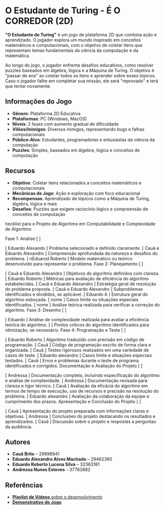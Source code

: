 # O Estudante de Turing - É O CORREDOR (2D)

**"O Estudante de Turing"**  é um jogo de plataforma 2D que combina ação e aprendizado. O jogador explora um mundo inspirado em conceitos matemáticos e computacionais, com o objetivo de coletar itens que representam temas fundamentais da ciência da computação e da matemática.

Ao longo do jogo, o jogador enfrenta desafios educativos, como resolver puzzles baseados em álgebra, lógica e a Máquina de Turing. O objetivo é "passar de ano" ao coletar todos os itens e aprender sobre esses tópicos. Caso o jogador falhe em completar sua missão, ele será "reprovado" e terá que tentar novamente.

## Informações do Jogo

- **Gênero**: Plataforma 2D Educativa
- **Plataformas**: PC (Windows, MacOS)
- **Níveis**: 2 fases com aumento gradual de dificuldade
- **Vilões/Inimigos**: Diversos inimigos, representando bugs e falhas computacionais
- **Público-Alvo**: Estudantes, programadores e entusiastas da ciência da computação
- **Puzzles**: Simples, baseados em álgebra, lógica e conceitos de computação

## Recursos

- **Objetivo**: Coletar itens relacionados a conceitos matemáticos e computacionais
- **Mecânicas de Jogo**: Ação e exploração com foco educacional
- **Recompensas**: Aprendizado de tópicos como a Máquina de Turing, álgebra, lógica e mais
- **Desafios**: Puzzles que exigem raciocínio lógico e compreensão de conceitos de computação

hecklist para o Projeto de Algoritmo em Computabilidade e Complexidade de Algoritmo

Fase 1: Análise [ ] 

[ Eduardo Alexando ] Problema selecionado e definido claramente.
[ Cauã e Eduardo Alexandro ]  Compreensão aprofundada da natureza e desafios do problema.
[ nEduarod Roberto ] Modelo matemático ou teórico desenvolvido para representar o problema.
Fase 2: Planejamento [ ] 

 [ Cauã e Eduardo Alexandro ] Objetivos do algoritmo definidos com clareza.
 [ Eduardo Roberto ] Métricas para avaliação de eficiência do algoritmo estabelecidas.
 [ Cauã e Eduardo Alexandro ] Estratégia geral de resolução do problema proposta.
 [ Cauã e Eduardo Alexandro ] Subproblemas identificados e divididos, se aplicável.
 [ Eduardo A ] Estrutura geral do algoritmo esboçada.
 [ nome ] Casos limite ou situações especiais identificados.
 [ nome ] Análise teórica realizada para verificar a correção do algoritmo.
Fase 3: Desenho [ ] 

 [ Eduardo ] Análise de complexidade realizada para avaliar a eficiência teórica do algoritmo.
 [  ] Pontos críticos do algoritmo identificados para otimização, se necessário.
Fase 4: Programação e Teste [ ] 

[ Eduardo Roberto ] Algoritmo traduzido com precisão em código de programação.
[ Cauã ] Código de programação escrito de forma clara e organizada.
[ Cauã ]  Testes rigorosos realizados em uma variedade de casos de teste.
[ Eduardo alexandro  ] Casos limite e situações especiais testados.
[ Cauã ] Erros e problemas durante o teste de programa identificados e corrigidos.
Documentação e Avaliação do Projeto [ ] 

 [ Andressa ] Documentação completa, incluindo especificação do algoritmo e análise de complexidade.
 [ Andressa ] Documentação revisada para clareza e rigor técnico.
 [ Cauã ] Avaliação da eficácia do algoritmo em termos de tempo de execução, uso de recursos e precisão na resolução do problema.
 [ Eduardo alexandro ] Avaliação da colaboração da equipe e cumprimento dos prazos.
Apresentação e Conclusão do Projeto [ ] 

[ Cauã ] Apresentação do projeto preparada com informações claras e objetivas.
[ Andressa ] Conclusões do projeto destacando os resultados e aprendizados.
[ Cauã ] Discussão sobre o projeto e respostas a perguntas da audiência.

## Autores

- **Cauã Brito** – 29696941
- **Eduardo Alexandro Alves Machado** – 29462380
- **Eduardo Roberto Lucena Silva** – 32363181
- **Andressa Nunes Esteves** – 37783882

## Referências

- [**Playlist de Vídeos** sobre o desenvolvimento](https://youtube.com/playlist?list=PLqlFiJjSZ2x1mrMpSQgYdRm8PyWRTg6He)
- [**Demonstrativo do Jogo**](https://drive.google.com/drive/folders/1G80EE0ex3cmLl1H53WjLMLoz042qosqr)
